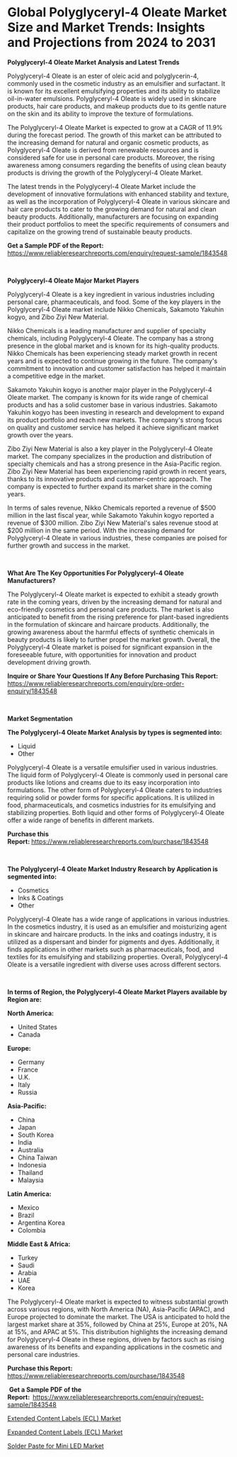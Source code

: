 <p><h1>Global Polyglyceryl-4 Oleate Market Size and Market Trends: Insights and Projections from 2024 to 2031</h1></p><p><strong>Polyglyceryl-4 Oleate Market Analysis and Latest Trends</strong></p>
<p><p>Polyglyceryl-4 Oleate is an ester of oleic acid and polyglycerin-4, commonly used in the cosmetic industry as an emulsifier and surfactant. It is known for its excellent emulsifying properties and its ability to stabilize oil-in-water emulsions. Polyglyceryl-4 Oleate is widely used in skincare products, hair care products, and makeup products due to its gentle nature on the skin and its ability to improve the texture of formulations.</p><p>The Polyglyceryl-4 Oleate Market is expected to grow at a CAGR of 11.9% during the forecast period. The growth of this market can be attributed to the increasing demand for natural and organic cosmetic products, as Polyglyceryl-4 Oleate is derived from renewable resources and is considered safe for use in personal care products. Moreover, the rising awareness among consumers regarding the benefits of using clean beauty products is driving the growth of the Polyglyceryl-4 Oleate Market.</p><p>The latest trends in the Polyglyceryl-4 Oleate Market include the development of innovative formulations with enhanced stability and texture, as well as the incorporation of Polyglyceryl-4 Oleate in various skincare and hair care products to cater to the growing demand for natural and clean beauty products. Additionally, manufacturers are focusing on expanding their product portfolios to meet the specific requirements of consumers and capitalize on the growing trend of sustainable beauty products.</p></p>
<p><strong>Get a Sample PDF of the Report:&nbsp;</strong> <a href="https://www.reliableresearchreports.com/enquiry/request-sample/1843548">https://www.reliableresearchreports.com/enquiry/request-sample/1843548</a></p>
<p>&nbsp;</p>
<p><strong>Polyglyceryl-4 Oleate Major Market Players</strong></p>
<p><p>Polyglyceryl-4 Oleate is a key ingredient in various industries including personal care, pharmaceuticals, and food. Some of the key players in the Polyglyceryl-4 Oleate market include Nikko Chemicals, Sakamoto Yakuhin kogyo, and Zibo Ziyi New Material. </p><p>Nikko Chemicals is a leading manufacturer and supplier of specialty chemicals, including Polyglyceryl-4 Oleate. The company has a strong presence in the global market and is known for its high-quality products. Nikko Chemicals has been experiencing steady market growth in recent years and is expected to continue growing in the future. The company's commitment to innovation and customer satisfaction has helped it maintain a competitive edge in the market.</p><p>Sakamoto Yakuhin kogyo is another major player in the Polyglyceryl-4 Oleate market. The company is known for its wide range of chemical products and has a solid customer base in various industries. Sakamoto Yakuhin kogyo has been investing in research and development to expand its product portfolio and reach new markets. The company's strong focus on quality and customer service has helped it achieve significant market growth over the years.</p><p>Zibo Ziyi New Material is also a key player in the Polyglyceryl-4 Oleate market. The company specializes in the production and distribution of specialty chemicals and has a strong presence in the Asia-Pacific region. Zibo Ziyi New Material has been experiencing rapid growth in recent years, thanks to its innovative products and customer-centric approach. The company is expected to further expand its market share in the coming years.</p><p>In terms of sales revenue, Nikko Chemicals reported a revenue of $500 million in the last fiscal year, while Sakamoto Yakuhin kogyo reported a revenue of $300 million. Zibo Ziyi New Material's sales revenue stood at $200 million in the same period. With the increasing demand for Polyglyceryl-4 Oleate in various industries, these companies are poised for further growth and success in the market.</p></p>
<p>&nbsp;</p>
<p><strong>What Are The Key Opportunities For Polyglyceryl-4 Oleate Manufacturers?</strong></p>
<p><p>The Polyglyceryl-4 Oleate market is expected to exhibit a steady growth rate in the coming years, driven by the increasing demand for natural and eco-friendly cosmetics and personal care products. The market is also anticipated to benefit from the rising preference for plant-based ingredients in the formulation of skincare and haircare products. Additionally, the growing awareness about the harmful effects of synthetic chemicals in beauty products is likely to further propel the market growth. Overall, the Polyglyceryl-4 Oleate market is poised for significant expansion in the foreseeable future, with opportunities for innovation and product development driving growth.</p></p>
<p><strong>Inquire or Share Your Questions If Any Before Purchasing This Report:</strong> <a href="https://www.reliableresearchreports.com/enquiry/pre-order-enquiry/1843548">https://www.reliableresearchreports.com/enquiry/pre-order-enquiry/1843548</a></p>
<p>&nbsp;</p>
<p><strong>Market Segmentation</strong></p>
<p><strong>The Polyglyceryl-4 Oleate Market Analysis by types is segmented into:</strong></p>
<p><ul><li>Liquid</li><li>Other</li></ul></p>
<p><p>Polyglyceryl-4 Oleate is a versatile emulsifier used in various industries. The liquid form of Polyglyceryl-4 Oleate is commonly used in personal care products like lotions and creams due to its easy incorporation into formulations. The other form of Polyglyceryl-4 Oleate caters to industries requiring solid or powder forms for specific applications. It is utilized in food, pharmaceuticals, and cosmetics industries for its emulsifying and stabilizing properties. Both liquid and other forms of Polyglyceryl-4 Oleate offer a wide range of benefits in different markets.</p></p>
<p><strong>Purchase this Report:&nbsp;</strong><a href="https://www.reliableresearchreports.com/purchase/1843548">https://www.reliableresearchreports.com/purchase/1843548</a></p>
<p>&nbsp;</p>
<p><strong>The Polyglyceryl-4 Oleate Market Industry Research by Application is segmented into:</strong></p>
<p><ul><li>Cosmetics</li><li>Inks & Coatings</li><li>Other</li></ul></p>
<p><p>Polyglyceryl-4 Oleate has a wide range of applications in various industries. In the cosmetics industry, it is used as an emulsifier and moisturizing agent in skincare and haircare products. In the inks and coatings industry, it is utilized as a dispersant and binder for pigments and dyes. Additionally, it finds applications in other markets such as pharmaceuticals, food, and textiles for its emulsifying and stabilizing properties. Overall, Polyglyceryl-4 Oleate is a versatile ingredient with diverse uses across different sectors.</p></p>
<p>&nbsp;</p>
<p><strong>In terms of Region, the Polyglyceryl-4 Oleate Market Players available by Region are:</strong></p>
<p>
    <p> <strong> North America: </strong>
        <ul>
            <li>United States</li>
            <li>Canada</li>
        </ul>
        </p> 
    <p> <strong> Europe: </strong>
        <ul>
            <li>Germany</li>
            <li>France</li>
            <li>U.K.</li>
            <li>Italy</li>
            <li>Russia</li>
        </ul>
        </p> 
    <p> <strong> Asia-Pacific: </strong>
        <ul>
            <li>China</li>
            <li>Japan</li>
            <li>South Korea</li>
            <li>India</li>
            <li>Australia</li>
            <li>China Taiwan</li>
            <li>Indonesia</li>
            <li>Thailand</li>
            <li>Malaysia</li>
        </ul>
        </p> 
    <p> <strong> Latin America: </strong>
        <ul>
            <li>Mexico</li>
            <li>Brazil</li>
            <li>Argentina Korea</li>
            <li>Colombia</li>
        </ul>
        </p> 
    <p> <strong> Middle East & Africa: </strong>
        <ul>
            <li>Turkey</li>
            <li>Saudi</li>
            <li>Arabia</li>
            <li>UAE</li>
            <li>Korea</li>
        </ul>
    </p>
    </p>
<p><p>The Polyglyceryl-4 Oleate market is expected to witness substantial growth across various regions, with North America (NA), Asia-Pacific (APAC), and Europe projected to dominate the market. The USA is anticipated to hold the largest market share at 35%, followed by China at 25%, Europe at 20%, NA at 15%, and APAC at 5%. This distribution highlights the increasing demand for Polyglyceryl-4 Oleate in these regions, driven by factors such as rising awareness of its benefits and expanding applications in the cosmetic and personal care industries.</p></p>
<p><strong>Purchase this Report: </strong><a href="https://www.reliableresearchreports.com/purchase/1843548">https://www.reliableresearchreports.com/purchase/1843548</a></p>
<p>&nbsp;<strong>Get a Sample PDF of the Report:&nbsp;&nbsp;</strong><a href="https://www.reliableresearchreports.com/enquiry/request-sample/1843548">https://www.reliableresearchreports.com/enquiry/request-sample/1843548</a></p>
<p><strong></strong></p>
<p><p><a href="https://github.com/JameTravis/Market-Research-Report-List-4/blob/main/extended-content-labels-ecl-market.md">Extended Content Labels (ECL) Market</a></p><p><a href="https://github.com/lataunyatinikmelvin59ilbd0dv/Market-Research-Report-List-1/blob/main/expanded-content-labels-ecl-market.md">Expanded Content Labels (ECL) Market</a></p><p><a href="https://github.com/pgtimber/Market-Research-Report-List-1/blob/main/solder-paste-for-mini-led-market.md">Solder Paste for Mini LED Market</a></p></p>